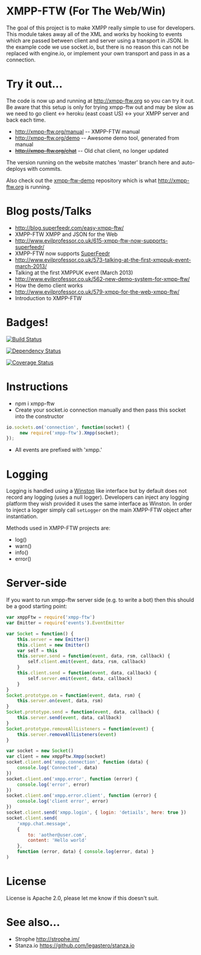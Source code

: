 # XMPP-FTW (For The Web/Win)

The goal of this project is to make XMPP really simple to use for developers. This module takes away all of the XML 
and works by hooking to events which are passed between client and server using a transport in JSON. In the example 
code we use socket.io, but there is no reason this can not be replaced with engine.io, or implement your own transport 
and pass in as a connection.

# Try it out...

The code is now up and running at http://xmpp-ftw.org so you can try it out. Be aware that this 
setup is only for trying xmpp-ftw out and may be slow as we need to go client ↔ heroku (east coast US) ↔  your XMPP server and back each time.

* http://xmpp-ftw.org/manual -- XMPP-FTW manual
* http://xmpp-ftw.org/demo -- Awesome demo tool, generated from manual
* <del>http://xmpp-ftw.org/chat</del> -- Old chat client, no longer updated

The version running on the website matches 'master' branch here and auto-deploys with commits.

Also check out the [xmpp-ftw-demo](https://github.com/xmpp-ftw/xmpp-ftw-demo) repository which is what http://xmpp-ftw.org is running.

# Blog posts/Talks

* http://blog.superfeedr.com/easy-xmpp-ftw/
 * XMPP-FTW XMPP and JSON for the Web
* http://www.evilprofessor.co.uk/615-xmpp-ftw-now-supports-superfeedr/
 * XMPP-FTW now supports [SuperFeedr](http://www.superfeedr.com)
* http://www.evilprofessor.co.uk/573-talking-at-the-first-xmppuk-event-march-2013/
 * Talking at the first XMPPUK event (March 2013) 
* http://www.evilprofessor.co.uk/562-new-demo-system-for-xmpp-ftw/
 * How the demo client works
* http://www.evilprofessor.co.uk/579-xmpp-for-the-web-xmpp-ftw/
 * Introduction to XMPP-FTW

# Badges!

[![Build Status](https://secure.travis-ci.org/xmpp-ftw/xmpp-ftw.png)](http://travis-ci.org/xmpp-ftw/xmpp-ftw)

[![Dependency Status](https://david-dm.org/xmpp-ftw/xmpp-ftw.png)](https://david-dm.org/xmpp-ftw/xmpp-ftw)

[![Coverage Status](https://coveralls.io/repos/xmpp-ftw/xmpp-ftw/badge.png?branch=master)](https://coveralls.io/r/xmpp-ftw/xmpp-ftw?branch=master)

# Instructions

* npm i xmpp-ftw
* Create your socket.io connection manually and then pass this socket into the constructor

```javascript
io.sockets.on('connection', function(socket) {
     new require('xmpp-ftw').Xmpp(socket);       
});
```
* All events are prefixed with 'xmpp.'

# Logging

Logging is handled using a [Winston](https://github.com/flatiron/winston) like interface but by default 
does not record any logging (uses a null logger). Developers can inject any logging platform they wish 
provided it uses the same interface as Winston. In order to inject a logger simply call `setLogger` on 
the main XMPP-FTW object after instantiation.

Methods used in XMPP-FTW projects are:

* log()
* warn()
* info()
* error()

# Server-side

If you want to run xmpp-ftw server side (e.g. to write a bot) then this should be a good starting point:

```javascript
var xmppFtw = require('xmpp-ftw')
var Emitter = require('events').EventEmitter

var Socket = function() {
    this.server = new Emitter()
    this.client = new Emitter()
    var self = this
    this.server.send = function(event, data, rsm, callback) {
        self.client.emit(event, data, rsm, callback)
    }
    this.client.send = function(event, data, callback) {
        self.server.emit(event, data, callback)
    }
}
Socket.prototype.on = function(event, data, rsm) {
    this.server.on(event, data, rsm)
}
Socket.prototype.send = function(event, data, callback) {
    this.server.send(event, data, callback)
}
Socket.prototype.removeAllListeners = function(event) {
    this.server.removeAllListeners(event)
}

var socket = new Socket()
var client = new xmppFtw.Xmpp(socket)
socket.client.on('xmpp.connection', function (data) {
    console.log('Connected', data)
})
socket.client.on('xmpp.error', function (error) {
    console.log('error', error)
})
socket.client.on('xmpp.error.client', function (error) {
    console.log('client error', error)
})
socket.client.send('xmpp.login', { login: 'detiails', here: true })
socket.client.send(
    'xmpp.chat.message',
    {
        to: 'aother@user.com',
        content: 'Hello world'
    },
    function (error, data) { console.log(error, data) }
)
```

# License

License is Apache 2.0, please let me know if this doesn't suit.

# See also...

* Strophe http://strophe.im/
* Stanza.io https://github.com/legastero/stanza.io
